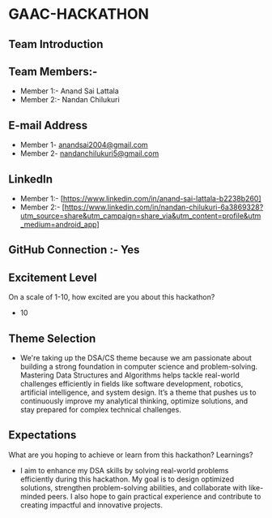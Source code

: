 # GAAC-HACKATHON
## Team Introduction
## Team Members:-
- Member 1:- Anand Sai Lattala
- Member 2:- Nandan Chilukuri
## E-mail Address 
- Member 1- anandsai2004@gmail.com 
- Member 2- nandanchilukuri5@gmail.com
## LinkedIn 
- Member 1:- [https://www.linkedin.com/in/anand-sai-lattala-b2238b260]
- Member 2:- [https://www.linkedin.com/in/nandan-chilukuri-6a3869328?utm_source=share&utm_campaign=share_via&utm_content=profile&utm_medium=android_app]
## GitHub Connection :- Yes
## Excitement Level
On a scale of 1-10, how excited are you about this hackathon?
- 10
## Theme Selection
- We're taking up the DSA/CS theme because we am passionate about building a strong foundation in computer science and problem-solving. Mastering Data Structures and Algorithms helps tackle real-world challenges efficiently in fields like software development, robotics, artificial intelligence, and system design. It’s a theme that pushes us to continuously improve my analytical thinking, optimize solutions, and stay prepared for complex technical challenges.

## Expectations 
What are you hoping to achieve or learn from this hackathon?
Learnings?
- I aim to enhance my DSA skills by solving real-world problems efficiently during this hackathon. My goal is to design optimized solutions, strengthen problem-solving abilities, and collaborate with like-minded peers. I also hope to gain practical experience and contribute to creating impactful and innovative projects.


